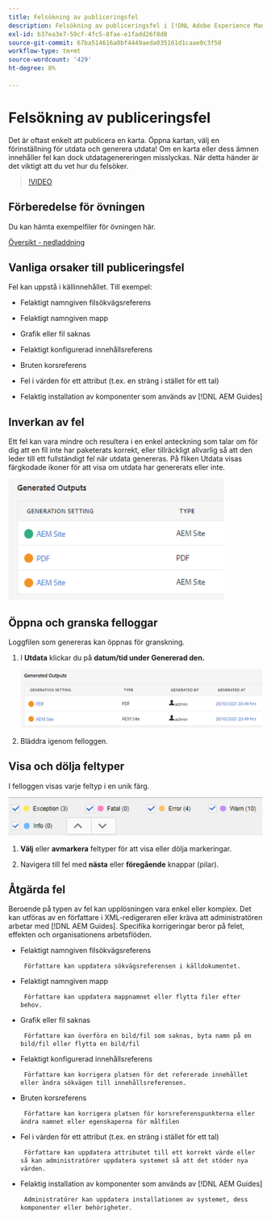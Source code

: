 ```yaml
---
title: Felsökning av publiceringsfel
description: Felsökning av publiceringsfel i [!DNL Adobe Experience Manager Guides]
exl-id: b37ea3e7-59cf-4fc5-8fae-e1fadd26f8d8
source-git-commit: 67ba514616a0bf4449aeda035161d1caae0c3f50
workflow-type: tm+mt
source-wordcount: '429'
ht-degree: 0%

---
```


# Felsökning av publiceringsfel

Det är oftast enkelt att publicera en karta. Öppna kartan, välj en förinställning för utdata och generera utdata! Om en karta eller dess ämnen innehåller fel kan dock utdatagenereringen misslyckas. När detta händer är det viktigt att du vet hur du felsöker.

>[!VIDEO](https://video.tv.adobe.com/v/338990?quality=12&learn=on)

## Förberedelse för övningen

Du kan hämta exempelfiler för övningen här.

[Översikt - nedladdning](assets/exercises/publishing-basic-to-advanced.zip)

## Vanliga orsaker till publiceringsfel

Fel kan uppstå i källinnehållet. Till exempel:

* Felaktigt namngiven filsökvägsreferens

* Felaktigt namngiven mapp

* Grafik eller fil saknas

* Felaktigt konfigurerad innehållsreferens

* Bruten korsreferens

* Fel i värden för ett attribut (t.ex. en sträng i stället för ett tal)

* Felaktig installation av komponenter som används av [!DNL AEM Guides]

## Inverkan av fel

Ett fel kan vara mindre och resultera i en enkel anteckning som talar om för dig att en fil inte har paketerats korrekt, eller tillräckligt allvarlig så att den leder till ett fullständigt fel när utdata genereras. På fliken Utdata visas färgkodade ikoner för att visa om utdata har genererats eller inte.

![felpåverkan](images/error-impact.png)

## Öppna och granska felloggar

Loggfilen som genereras kan öppnas för granskning.

1. I **Utdata** klickar du på **datum/tid under Genererad den.**

   ![fellogg](images/error-log.png)

1. Bläddra igenom felloggen.

## Visa och dölja feltyper

I felloggen visas varje feltyp i en unik färg.

![navigate-errors](images/navigate-errors.png)

1. **Välj** eller **avmarkera** feltyper för att visa eller dölja markeringar.

1. Navigera till fel med **nästa** eller **föregående** knappar (pilar).

## Åtgärda fel

Beroende på typen av fel kan upplösningen vara enkel eller komplex. Det kan utföras av en författare i XML-redigeraren eller kräva att administratören arbetar med [!DNL AEM Guides]. Specifika korrigeringar beror på felet, effekten och organisationens arbetsflöden.

* Felaktigt namngiven filsökvägsreferens

       Författare kan uppdatera sökvägsreferensen i källdokumentet.
       
   
* Felaktigt namngiven mapp

       Författare kan uppdatera mappnamnet eller flytta filer efter behov.
       
   
* Grafik eller fil saknas

       Författare kan överföra en bild/fil som saknas, byta namn på en bild/fil eller flytta en bild/fil
       
   
* Felaktigt konfigurerad innehållsreferens

       Författare kan korrigera platsen för det refererade innehållet eller ändra sökvägen till innehållsreferensen.
       
   
* Bruten korsreferens

       Författare kan korrigera platsen för korsreferenspunkterna eller ändra namnet eller egenskaperna för målfilen
       
   
* Fel i värden för ett attribut (t.ex. en sträng i stället för ett tal)

       Författare kan uppdatera attributet till ett korrekt värde eller så kan administratörer uppdatera systemet så att det stöder nya värden.
       
   
* Felaktig installation av komponenter som används av [!DNL AEM Guides]

       Administratörer kan uppdatera installationen av systemet, dess komponenter eller behörigheter.
       
   